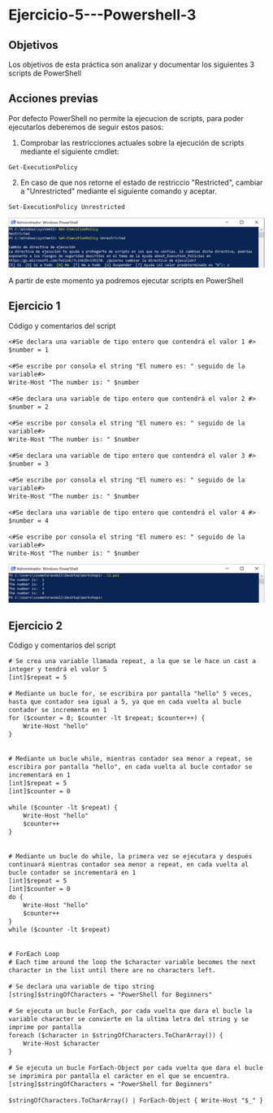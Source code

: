 # Ejercicio-5---Powershell-3

## Objetivos

Los objetivos de esta práctica son analizar y documentar los siguientes 3 scripts de PowerShell

## Acciones previas

Por defecto PowerShell no permite la ejecucion de scripts, para poder ejecutarlos deberemos de seguir estos pasos:

1. Comprobar las restricciones actuales sobre la ejecución de scripts mediante el siguiente cmdlet:
~~~
Get-ExecutionPolicy
~~~
2. En caso de que nos retorne el estado de restriccio "Restricted", cambiar a "Unrestricted" mediante el siguiente comando y aceptar.
~~~
Set-ExecutionPolicy Unrestricted
~~~
![Set-Exec](https://github.com/cosmetorandellborras/Ejercicio-5---Powershell-3/blob/main/Set-Exec.png)

A partir de este momento ya podremos ejecutar scripts en PowerShell

## Ejercicio 1

Código y comentarios del script
~~~
<#Se declara una variable de tipo entero que contendrá el valor 1 #>
$number = 1

<#Se escribe por consola el string "El numero es: " seguido de la variable#>
Write-Host "The number is: " $number

<#Se declara una variable de tipo entero que contendrá el valor 2 #>
$number = 2

<#Se escribe por consola el string "El numero es: " seguido de la variable#>
Write-Host "The number is: " $number

<#Se declara una variable de tipo entero que contendrá el valor 3 #>
$number = 3

<#Se escribe por consola el string "El numero es: " seguido de la variable#>
Write-Host "The number is: " $number

<#Se declara una variable de tipo entero que contendrá el valor 4 #>
$number = 4

<#Se escribe por consola el string "El numero es: " seguido de la variable#>
Write-Host "The number is: " $number
~~~

![Ex1](https://github.com/cosmetorandellborras/Ejercicio-5---Powershell-3/blob/main/Ex1.png)

## Ejercicio 2

Código y comentarios del script

~~~
# Se crea una variable llamada repeat, a la que se le hace un cast a integer y tendrá el valor 5
[int]$repeat = 5

# Mediante un bucle for, se escribira por pantalla "hello" 5 veces, hasta que contador sea igual a 5, ya que en cada vuelta al bucle contador se incrementa en 1
for ($counter = 0; $counter -lt $repeat; $counter++) {
    Write-Host "hello"
} 


# Mediante un bucle while, mientras contador sea menor a repeat, se escribira por pantalla "hello", en cada vuelta al bucle contador se incrementará en 1
[int]$repeat = 5
[int]$counter = 0

while ($counter -lt $repeat) {
    Write-Host "hello"
    $counter++
}


# Mediante un bucle do while, la primera vez se ejecutara y después continuará mientras contador sea menor a repeat, en cada vuelta al bucle contador se incrementará en 1
[int]$repeat = 5
[int]$counter = 0
do {
    Write-Host "hello"
    $counter++
}
while ($counter -lt $repeat) 


# ForEach Loop
# Each time around the loop the $character variable becomes the next character in the list until there are no characters left.

# Se declara una variable de tipo string
[string]$stringOfCharacters = "PowerShell for Beginners"

# Se ejecuta un bucle ForEach, por cada vuelta que dara el bucle la variable character se convierte en la ultima letra del string y se imprime por pantalla
foreach ($character in $stringOfCharacters.ToCharArray()) {
    Write-Host $character
} 

# Se ejecuta un bucle ForEach-Object por cada vuelta que dara el bucle se imprimira por pantalla el carácter en el que se encuentra.
[string]$stringOfCharacters = "PowerShell for Beginners"

$stringOfCharacters.ToCharArray() | ForEach-Object { Write-Host "$_" }
~~~
